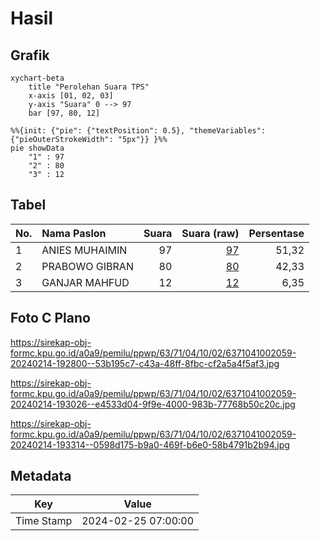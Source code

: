 # Hasil

## Grafik

```mermaid
xychart-beta
    title "Perolehan Suara TPS"
    x-axis [01, 02, 03]
    y-axis "Suara" 0 --> 97
    bar [97, 80, 12]
```

```mermaid
%%{init: {"pie": {"textPosition": 0.5}, "themeVariables": {"pieOuterStrokeWidth": "5px"}} }%%
pie showData
    "1" : 97
    "2" : 80
    "3" : 12
```

## Tabel

| No. | Nama Paslon    | Suara | Suara (raw) | Persentase |
|:--- |:-------------- | -----:| -----------:| ----------:|
| 1   | ANIES MUHAIMIN | 97    | [97][p-1]   | 51,32      |
| 2   | PRABOWO GIBRAN | 80    | [80][p-2]   | 42,33      |
| 3   | GANJAR MAHFUD  | 12    | [12][p-3]   | 6,35       |


[p-1]: https://github.com/gigit-pemilu/pemilu-2024-63-kalimantan-selatan/blob/main/pilpres/hitung-suara/sub/63-kalimantan-selatan/sub/71-kota-banjarmasin/sub/04-banjarmasin-utara/sub/1002-alalak-utara/sub/059-tps/sub/paslon-1.txt
[p-2]: https://github.com/gigit-pemilu/pemilu-2024-63-kalimantan-selatan/blob/main/pilpres/hitung-suara/sub/63-kalimantan-selatan/sub/71-kota-banjarmasin/sub/04-banjarmasin-utara/sub/1002-alalak-utara/sub/059-tps/sub/paslon-2.txt
[p-3]: https://github.com/gigit-pemilu/pemilu-2024-63-kalimantan-selatan/blob/main/pilpres/hitung-suara/sub/63-kalimantan-selatan/sub/71-kota-banjarmasin/sub/04-banjarmasin-utara/sub/1002-alalak-utara/sub/059-tps/sub/paslon-3.txt

## Foto C Plano

https://sirekap-obj-formc.kpu.go.id/a0a9/pemilu/ppwp/63/71/04/10/02/6371041002059-20240214-192800--53b195c7-c43a-48ff-8fbc-cf2a5a4f5af3.jpg

https://sirekap-obj-formc.kpu.go.id/a0a9/pemilu/ppwp/63/71/04/10/02/6371041002059-20240214-193026--e4533d04-9f9e-4000-983b-77768b50c20c.jpg

https://sirekap-obj-formc.kpu.go.id/a0a9/pemilu/ppwp/63/71/04/10/02/6371041002059-20240214-193314--0598d175-b9a0-469f-b6e0-58b4791b2b94.jpg


## Metadata

| Key        | Value               |
| ---------- | ------------------- |
| Time Stamp | 2024-02-25 07:00:00 |



